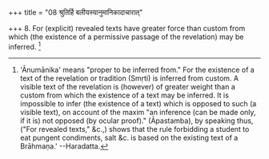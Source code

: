 +++
title = "08 श्रुतिर्हि बलीयस्यानुमानिकादाचारात्"

+++
8. For (explicit) revealed texts have greater force than custom from which (the existence of a permissive passage of the revelation) may be inferred. [^3] 


[^3]:  'Ānumānika' means "proper to be inferred from." For the existence of a text of the revelation or tradition (Smṛti) is inferred from custom. A visible text of the revelation is (however) of greater weight than a custom from which the existence of a text may be inferred. It is impossible to infer (the existence of a text) which is opposed to such (a visible text), on account of the maxim "an inference (can be made only, if it is) not opposed (by ocular proof)." (Āpastamba), by speaking thus, ("For revealed texts," &c.,) shows that the rule forbidding a student to eat pungent condiments, salt &c. is based on the existing text of a Brāhmaṇa.' --Haradatta.
